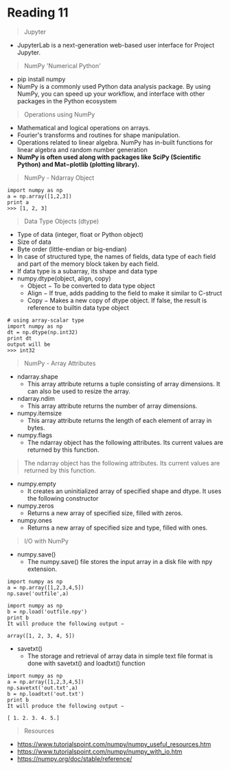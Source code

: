 # Reading 11 
> Jupyter
- JupyterLab is a next-generation web-based user interface for Project Jupyter. 

> NumPy 'Numerical Python'
- pip install numpy
- NumPy is a commonly used Python data analysis package. By using NumPy, you can speed up your workflow, and interface with other packages in the Python ecosystem 

> Operations using NumPy 
- Mathematical and logical operations on arrays. 
- Fourier's transforms and routines for shape manipulation.
- Operations related to linear algebra. NumPy has in-built functions for linear algebra and random number generation
- **NumPy is often used along with packages like SciPy (Scientific Python) and Mat−plotlib (plotting library).**

> NumPy - Ndarray Object 
```
import numpy as np 
a = np.array([1,2,3]) 
print a
>>> [1, 2, 3]
```

> Data Type Objects (dtype) 
- Type of data (integer, float or Python object)
- Size of data
- Byte order (little-endian or big-endian)
- In case of structured type, the names of fields, data type of each field and part of the memory block taken by each field.
- If data type is a subarray, its shape and data type
- numpy.dtype(object, align, copy) 
  - Object − To be converted to data type object
  - Align − If true, adds padding to the field to make it similar to C-struct
  - Copy − Makes a new copy of dtype object. If false, the result is reference to builtin data type object
  
```
# using array-scalar type 
import numpy as np 
dt = np.dtype(np.int32) 
print dt
output will be 
>>> int32
```

> NumPy - Array Attributes 
- ndarray.shape
  - This array attribute returns a tuple consisting of array dimensions. It can also be used to resize the array.
- ndarray.ndim 
  - This array attribute returns the number of array dimensions.
- numpy.itemsize 
  - This array attribute returns the length of each element of array in bytes.
- numpy.flags 
  - The ndarray object has the following attributes. Its current values are returned by this function.


> The ndarray object has the following attributes. Its current values are returned by this function.
- numpy.empty
  - It creates an uninitialized array of specified shape and dtype. It uses the following constructor
- numpy.zeros
  - Returns a new array of specified size, filled with zeros.
- numpy.ones
  - Returns a new array of specified size and type, filled with ones.

    
> I/O with NumPy 
- numpy.save() 
  - The numpy.save() file stores the input array in a disk file with npy extension.
```
import numpy as np 
a = np.array([1,2,3,4,5]) 
np.save('outfile',a)

import numpy as np 
b = np.load('outfile.npy') 
print b 
It will produce the following output −

array([1, 2, 3, 4, 5])
```

- savetxt() 
  - The storage and retrieval of array data in simple text file format is done with savetxt() and loadtxt() function
```
import numpy as np 
a = np.array([1,2,3,4,5]) 
np.savetxt('out.txt',a) 
b = np.loadtxt('out.txt') 
print b 
It will produce the following output −

[ 1. 2. 3. 4. 5.]
```

> Resources
- https://www.tutorialspoint.com/numpy/numpy_useful_resources.htm 
- https://www.tutorialspoint.com/numpy/numpy_with_io.htm
- https://numpy.org/doc/stable/reference/ 